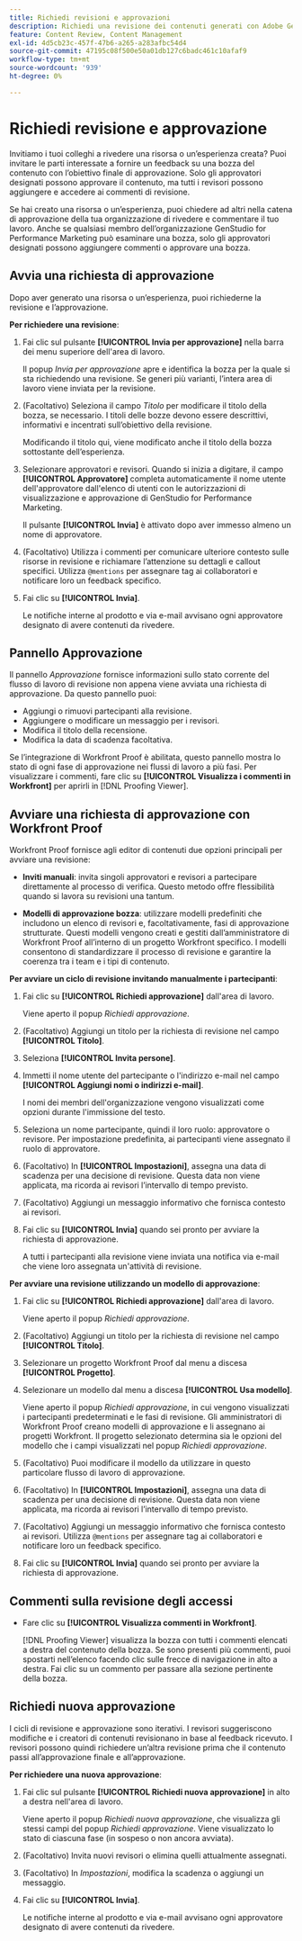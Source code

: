 ```yaml
---
title: Richiedi revisioni e approvazioni
description: Richiedi una revisione dei contenuti generati con Adobe GenStudio for Performance Marketing.
feature: Content Review, Content Management
exl-id: 4d5cb23c-457f-47b6-a265-a283afbc54d4
source-git-commit: 47195c08f500e50a01db127c6badc461c10afaf9
workflow-type: tm+mt
source-wordcount: '939'
ht-degree: 0%

---
```


# Richiedi revisione e approvazione

Invitiamo i tuoi colleghi a rivedere una risorsa o un’esperienza creata? Puoi invitare le parti interessate a fornire un feedback su una bozza del contenuto con l’obiettivo finale di approvazione. Solo gli approvatori designati possono approvare il contenuto, ma tutti i revisori possono aggiungere e accedere ai commenti di revisione.

Se hai creato una risorsa o un’esperienza, puoi chiedere ad altri nella catena di approvazione della tua organizzazione di rivedere e commentare il tuo lavoro. Anche se qualsiasi membro dell’organizzazione GenStudio for Performance Marketing può esaminare una bozza, solo gli approvatori designati possono aggiungere commenti o approvare una bozza.

## Avvia una richiesta di approvazione

Dopo aver generato una risorsa o un’esperienza, puoi richiederne la revisione e l’approvazione.

**Per richiedere una revisione**:

1. Fai clic sul pulsante **[!UICONTROL Invia per approvazione]** nella barra dei menu superiore dell&#39;area di lavoro.

   Il popup _Invia per approvazione_ apre e identifica la bozza per la quale si sta richiedendo una revisione. Se generi più varianti, l’intera area di lavoro viene inviata per la revisione.

1. (Facoltativo) Seleziona il campo _Titolo_ per modificare il titolo della bozza, se necessario. I titoli delle bozze devono essere descrittivi, informativi e incentrati sull’obiettivo della revisione.

   Modificando il titolo qui, viene modificato anche il titolo della bozza sottostante dell’esperienza.

1. Selezionare approvatori e revisori. Quando si inizia a digitare, il campo **[!UICONTROL Approvatore]** completa automaticamente il nome utente dell&#39;approvatore dall&#39;elenco di utenti con le autorizzazioni di visualizzazione e approvazione di GenStudio for Performance Marketing.

   Il pulsante **[!UICONTROL Invia]** è attivato dopo aver immesso almeno un nome di approvatore.

1. (Facoltativo) Utilizza i commenti per comunicare ulteriore contesto sulle risorse in revisione e richiamare l’attenzione su dettagli e callout specifici. Utilizza `@mentions` per assegnare tag ai collaboratori e notificare loro un feedback specifico.

1. Fai clic su **[!UICONTROL Invia]**.

   Le notifiche interne al prodotto e via e-mail avvisano ogni approvatore designato di avere contenuti da rivedere.

## Pannello Approvazione

Il pannello _Approvazione_ fornisce informazioni sullo stato corrente del flusso di lavoro di revisione non appena viene avviata una richiesta di approvazione. Da questo pannello puoi:

* Aggiungi o rimuovi partecipanti alla revisione.
* Aggiungere o modificare un messaggio per i revisori.
* Modifica il titolo della recensione.
* Modifica la data di scadenza facoltativa.

Se l’integrazione di Workfront Proof è abilitata, questo pannello mostra lo stato di ogni fase di approvazione nei flussi di lavoro a più fasi. Per visualizzare i commenti, fare clic su **[!UICONTROL Visualizza i commenti in Workfront]** per aprirli in [!DNL Proofing Viewer].

## Avviare una richiesta di approvazione con Workfront Proof

Workfront Proof fornisce agli editor di contenuti due opzioni principali per avviare una revisione:

* **Inviti manuali**: invita singoli approvatori e revisori a partecipare direttamente al processo di verifica. Questo metodo offre flessibilità quando si lavora su revisioni una tantum.

* **Modelli di approvazione bozza**: utilizzare modelli predefiniti che includono un elenco di revisori e, facoltativamente, fasi di approvazione strutturate. Questi modelli vengono creati e gestiti dall’amministratore di Workfront Proof all’interno di un progetto Workfront specifico. I modelli consentono di standardizzare il processo di revisione e garantire la coerenza tra i team e i tipi di contenuto.

**Per avviare un ciclo di revisione invitando manualmente i partecipanti**:

1. Fai clic su **[!UICONTROL Richiedi approvazione]** dall&#39;area di lavoro.

   Viene aperto il popup _Richiedi approvazione_.

1. (Facoltativo) Aggiungi un titolo per la richiesta di revisione nel campo **[!UICONTROL Titolo]**.

1. Seleziona **[!UICONTROL Invita persone]**.

1. Immetti il nome utente del partecipante o l&#39;indirizzo e-mail nel campo **[!UICONTROL Aggiungi nomi o indirizzi e-mail]**.

   I nomi dei membri dell&#39;organizzazione vengono visualizzati come opzioni durante l&#39;immissione del testo.

1. Seleziona un nome partecipante, quindi il loro ruolo: approvatore o revisore. Per impostazione predefinita, ai partecipanti viene assegnato il ruolo di approvatore.

1. (Facoltativo) In **[!UICONTROL Impostazioni]**, assegna una data di scadenza per una decisione di revisione. Questa data non viene applicata, ma ricorda ai revisori l’intervallo di tempo previsto.

1. (Facoltativo) Aggiungi un messaggio informativo che fornisca contesto ai revisori.

1. Fai clic su **[!UICONTROL Invia]** quando sei pronto per avviare la richiesta di approvazione.

   A tutti i partecipanti alla revisione viene inviata una notifica via e-mail che viene loro assegnata un&#39;attività di revisione.

**Per avviare una revisione utilizzando un modello di approvazione**:

1. Fai clic su **[!UICONTROL Richiedi approvazione]** dall&#39;area di lavoro.

   Viene aperto il popup _Richiedi approvazione_.

1. (Facoltativo) Aggiungi un titolo per la richiesta di revisione nel campo **[!UICONTROL Titolo]**.

1. Selezionare un progetto Workfront Proof dal menu a discesa **[!UICONTROL Progetto]**.

1. Selezionare un modello dal menu a discesa **[!UICONTROL Usa modello]**.

   Viene aperto il popup _Richiedi approvazione_, in cui vengono visualizzati i partecipanti predeterminati e le fasi di revisione. Gli amministratori di Workfront Proof creano modelli di approvazione e li assegnano ai progetti Workfront. Il progetto selezionato determina sia le opzioni del modello che i campi visualizzati nel popup _Richiedi approvazione_.

1. (Facoltativo) Puoi modificare il modello da utilizzare in questo particolare flusso di lavoro di approvazione.

1. (Facoltativo) In **[!UICONTROL Impostazioni]**, assegna una data di scadenza per una decisione di revisione. Questa data non viene applicata, ma ricorda ai revisori l’intervallo di tempo previsto.

1. (Facoltativo) Aggiungi un messaggio informativo che fornisca contesto ai revisori. Utilizza `@mentions` per assegnare tag ai collaboratori e notificare loro un feedback specifico.

1. Fai clic su **[!UICONTROL Invia]** quando sei pronto per avviare la richiesta di approvazione.

## Commenti sulla revisione degli accessi

* Fare clic su **[!UICONTROL Visualizza commenti in Workfront]**.

  [!DNL Proofing Viewer] visualizza la bozza con tutti i commenti elencati a destra del contenuto della bozza. Se sono presenti più commenti, puoi spostarti nell’elenco facendo clic sulle frecce di navigazione in alto a destra. Fai clic su un commento per passare alla sezione pertinente della bozza.

## Richiedi nuova approvazione

I cicli di revisione e approvazione sono iterativi. I revisori suggeriscono modifiche e i creatori di contenuti revisionano in base al feedback ricevuto. I revisori possono quindi richiedere un’altra revisione prima che il contenuto passi all’approvazione finale e all’approvazione.

**Per richiedere una nuova approvazione**:

1. Fai clic sul pulsante **[!UICONTROL Richiedi nuova approvazione]** in alto a destra nell&#39;area di lavoro.

   Viene aperto il popup _Richiedi nuova approvazione_, che visualizza gli stessi campi del popup _Richiedi approvazione_. Viene visualizzato lo stato di ciascuna fase (in sospeso o non ancora avviata).

1. (Facoltativo) Invita nuovi revisori o elimina quelli attualmente assegnati.

1. (Facoltativo) In _Impostazioni_, modifica la scadenza o aggiungi un messaggio.

1. Fai clic su **[!UICONTROL Invia]**.

   Le notifiche interne al prodotto e via e-mail avvisano ogni approvatore designato di avere contenuti da rivedere.
